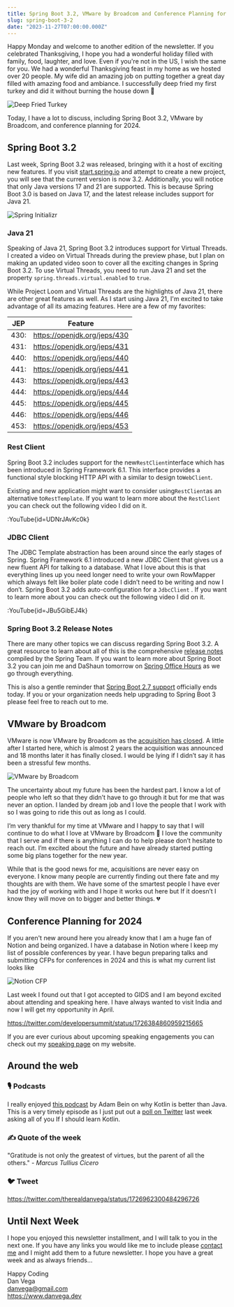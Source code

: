 ```yaml
---
title: Spring Boot 3.2, VMware by Broadcom and Conference Planning for 2024
slug: spring-boot-3-2
date: "2023-11-27T07:00:00.000Z"
---
```


Happy Monday and welcome to another edition of the newsletter. If you celebrated Thanksgiving, I hope you had a wonderful holiday filled with family, food, laughter, and love. Even if you're not in the US, I wish the same for you. We had a wonderful Thanksgiving feast in my home as we hosted over 20 people. My wife did an amazing job on putting together a great day filled with amazing food and ambiance. I successfully deep fried my first turkey and did it without burning the house down 🤣

![Deep Fried Turkey](/images/newsletter/2023/11/27/turkey.png)

Today, I have a lot to discuss, including Spring Boot 3.2, VMware by Broadcom, and conference planning for 2024.

## Spring Boot 3.2

Last week, Spring Boot 3.2 was released, bringing with it a host of exciting new features. If you visit [start.spring.io](http://start.spring.io/) and attempt to create a new project, you will see that the current version is now 3.2. Additionally, you will notice that only Java versions 17 and 21 are supported. This is because Spring Boot 3.0 is based on Java 17, and the latest release includes support for Java 21.

![Spring Initializr](/images/newsletter/2023/11/27/spring-init.png)

### Java 21

Speaking of Java 21, Spring Boot 3.2 introduces support for Virtual Threads. I created a video on Virtual Threads during the preview phase, but I plan on making an updated video soon to cover all the exciting changes in Spring Boot 3.2. To use Virtual Threads, you need to run Java 21 and set the property `spring.threads.virtual.enabled` to `true`.

While Project Loom and Virtual Threads are the highlights of Java 21, there are other great features as well. As I start using Java 21, I'm excited to take advantage of all its amazing features. Here are a few of my favorites:

| JEP | Feature |
| --- | --- |
| 430: | https://openjdk.org/jeps/430 |
| 431: | https://openjdk.org/jeps/431 |
| 440: | https://openjdk.org/jeps/440 |
| 441: | https://openjdk.org/jeps/441 |
| 443: | https://openjdk.org/jeps/443 |
| 444: | https://openjdk.org/jeps/444 |
| 445: | https://openjdk.org/jeps/445 |
| 446: | https://openjdk.org/jeps/446 |
| 453: | https://openjdk.org/jeps/453 |

### Rest Client

Spring Boot 3.2 includes support for the new`RestClient`interface which has been introduced in Spring Framework 6.1. This interface provides a functional style blocking HTTP API with a similar to design to`WebClient`.

Existing and new application might want to consider using`RestClient`as an alternative to`RestTemplate`. If you want to learn more about the `RestClient` you can check out the following video I did on it.

:YouTube{id=UDNrJAvKc0k}

### JDBC Client

The JDBC Template abstraction has been around since the early stages of Spring. Spring Framework 6.1 introduced a new JDBC Client that gives us a new fluent API for talking to a database. What I love about this is that everything lines up you need longer need to write your own RowMapper which always felt like boiler plate code I didn’t need to be writing and now I don’t. Spring Boot 3.2 adds auto-configuration for a `JdbcClient` . If you want to learn more about you can check out the following video I did on it.

:YouTube{id=JBu5GibEJ4k}

### Spring Boot 3.2 Release Notes

There are many other topics we can discuss regarding Spring Boot 3.2. A great resource to learn about all of this is the comprehensive [release notes](https://github.com/spring-projects/spring-boot/wiki/Spring-Boot-3.2-Release-Notes) compiled by the Spring Team. If you want to learn more about Spring Boot 3.2 you can join me and DaShaun tomorrow on [Spring Office Hours](https://tanzu.vmware.com/developer/tv/spring-office-hours/0058/) as we go through everything.

This is also a gentle reminder that [Spring Boot 2.7 support](https://spring.io/projects/spring-boot#support) officially ends today. If you or your organization needs help upgrading to Spring Boot 3 please feel free to reach out to me.

## VMware by Broadcom

VMware is now VMware by Broadcom as the [acquisition has closed](https://www.broadcom.com/blog/broadcom-announces-successful-acquisition-of-vmware). A little after I started here, which is almost 2 years the acquisition was announced and 18 months later it has finally closed. I would be lying if I didn’t say it has been a stressful few months.

![VMware by Broadcom](/images/newsletter/2023/11/27/vmware-by-broadcom.png)

The uncertainty about my future has been the hardest part. I know a lot of people who left so that they didn’t have to go through it but for me that was never an option. I landed by dream job and I love the people that I work with so I was going to ride this out as long as I could.

I’m very thankful for my time at VMware and I happy to say that I will continue to do what I love at VMware by Broadcom 🥳 I love the community that I serve and if there is anything I can do to help please don’t hesitate to reach out. I’m excited about the future and have already started putting some big plans together for the new year.

While that is the good news for me, acquisitions are never easy on everyone. I know many people are currently finding out there fate and my thoughts are with them. We have some of the smartest people I have ever had the joy of working with and I hope it works out here but If it doesn’t I know they will move on to bigger and better things. 💔

## Conference Planning for 2024

If you aren't new around here you already know that I am a huge fan of Notion and being organized. I have a database in Notion where I keep my list of possible conferences by year. I have begun preparing talks and submitting CFPs for conferences in 2024 and this is what my current list looks like

![Notion CFP](/images/newsletter/2023/11/27/notion-cfp.png)

Last week I found out that I got accepted to GIDS and I am beyond excited about attending and speaking here. I have always wanted to visit India and now I will get my opportunity in April.

https://twitter.com/developersummit/status/1726384860959215665

If you are ever curious about upcoming speaking engagements you can check out my [speaking page](https://www.danvega.dev/speaking) on my website.

## Around the web

### 🎙 Podcasts

I really enjoyed [this podcast](https://airhacks.fm/#episode_269) by Adam Bein on why Kotlin is better than Java. This is a very timely episode as I just put out a [poll on Twitter](https://twitter.com/therealdanvega/status/1725531488932737205) last week asking all of you If I should learn Kotlin.

### ✍️ Quote of the week

"Gratitude is not only the greatest of virtues, but the parent of all the others." - *Marcus Tullius Cicero*

### 🐦 Tweet

https://twitter.com/therealdanvega/status/1726962300484296726

## Until Next Week

I hope you enjoyed this newsletter installment, and I will talk to you in the next one. If you have any links you would like me to include please [contact me](http://twitter.com/therealdanvega) and I might add them to a future newsletter. I hope you have a great week and as always friends...

Happy Coding<br/>
Dan Vega<br/>
danvega@gmail.com<br/>
https://www.danvega.dev